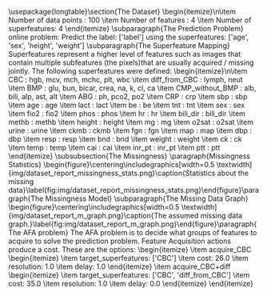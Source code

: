\usepackage{longtable}\section{The Dataset}
\\begin{itemize}\n\item Number of data points  : 100
\item Number of features     : 4
\item Number of superfeatures: 4
\end{itemize}
\subparagraph{The Prediction Problem}
online problem: 
 Predict the label: ['label'] 
using the superfeatures: ['age', 'sex', 'height', 'weight'] 
\subparagraph{The Superfeature Mapping}
Superfeatures represent a higher level of features such as images that contain multiple subfeatures (the pixels)that are usually acquired / missing jointly. The following superfeatures were defined: 
\\begin{itemize}\n\item CBC : hgb, mcv, mch, mchc, plt, wbc
\item diff_from_CBC : lymph, neut
\item BMP : glu, bun, bicar, crea, na, k, cl, ca
\item CMP_without_BMP : alb, bili, alp, ast, alt
\item ABG : ph, pco2, po2
\item CRP : crp
\item sbp : sbp
\item age : age
\item lact : lact
\item be : be
\item tnt : tnt
\item sex : sex
\item fio2 : fio2
\item phos : phos
\item hr : hr
\item bili_dir : bili_dir
\item methb : methb
\item height : height
\item mg : mg
\item o2sat : o2sat
\item urine : urine
\item ckmb : ckmb
\item fgn : fgn
\item map : map
\item dbp : dbp
\item resp : resp
\item bnd : bnd
\item weight : weight
\item ck : ck
\item temp : temp
\item cai : cai
\item inr_pt : inr_pt
\item ptt : ptt
\end{itemize}
\subsubsection{The Missingness}
\paragraph{Missingness Statistics}
\begin{figure}\centering\includegraphics[width=0.5 \textwidth]{img/dataset_report_missingness_stats.png}\caption{Statistics about the missing data}\label{fig:img/dataset_report_missingness_stats.png}\end{figure}\paragraph{The Missingness Model}
\subparagraph{The Missing Data Graph}
\begin{figure}\centering\includegraphics[width=0.5 \textwidth]{img/dataset_report_m_graph.png}\caption{The assumed missing data graph.}\label{fig:img/dataset_report_m_graph.png}\end{figure}\paragraph{The AFA problem}
The AFA problem is to decide what groups of features to acquire to solve the prediction problem. Feature Acquisition actions produce a cost. These are the options: 
\begin{itemize}
\item acquire_CBC
\begin{itemize}
\item target_superfeatures: ['CBC']
\item cost: 26.0
\item resolution: 1.0
\item delay: 1.0
\end{itemize}
\item acquire_CBC+diff
\begin{itemize}
\item target_superfeatures: ['CBC', 'diff_from_CBC']
\item cost: 35.0
\item resolution: 1.0
\item delay: 0.0
\end{itemize}
\end{itemize}
